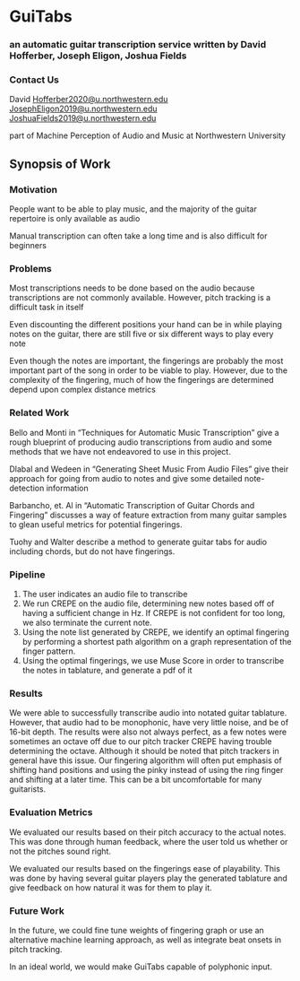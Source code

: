 # GuiTabs
### an automatic guitar transcription service written by David Hofferber, Joseph Eligon, Joshua Fields

### Contact Us
David Hofferber2020@u.northwestern.edu
JosephEligon2019@u.northwestern.edu
JoshuaFields2019@u.northwestern.edu

part of Machine Perception of Audio and Music at Northwestern University

## Synopsis of Work

### Motivation
People want to be able to play music, and the majority of the guitar repertoire is only available as audio

Manual transcription can often take a long time and is also difficult for beginners

### Problems
Most transcriptions needs to be done based on the audio because transcriptions are not commonly available. However, pitch tracking is a difficult task in itself

Even discounting the different positions your hand can be in while playing notes on the guitar, there are still five or six different ways to play every note

Even though the notes are important, the fingerings are probably the most important part of the song in order to be viable to play. However, due to the complexity of the fingering, much of how the fingerings are determined depend upon complex distance metrics

### Related Work
Bello and Monti in “Techniques for Automatic Music Transcription” give a rough blueprint of producing audio transcriptions from audio and some methods that we have not endeavored to use in this project.

Dlabal and Wedeen in “Generating Sheet Music From Audio Files” give their approach for going from audio to notes and give some detailed note-detection information

Barbancho, et. Al in “Automatic Transcription of Guitar Chords and Fingering” discusses a way of feature extraction from many guitar samples to glean useful metrics for potential fingerings.

Tuohy and Walter describe a method to generate guitar tabs for audio including chords, but do not have fingerings.


### Pipeline
1. The user indicates an audio file to transcribe
2. We run CREPE on the audio file, determining new notes based off of having a sufficient change in Hz. If CREPE is not confident for too long, we also terminate the current note.
3. Using the note list generated by CREPE, we identify an optimal fingering by performing a shortest path algorithm on a graph representation of the finger pattern.
4. Using the optimal fingerings, we use Muse Score in order to transcribe the notes in tablature, and generate a pdf of it


### Results
We were able to successfully transcribe audio into notated guitar tablature. However, that audio had to be monophonic, have very little noise, and be of 16-bit depth. The results were also not always perfect, as a few notes were sometimes an octave off due to our pitch tracker CREPE having trouble determining the octave. Although it should be noted that pitch trackers in general have this issue. Our fingering algorithm will often put emphasis of shifting hand positions and using the pinky instead of using the ring finger and shifting at a later time. This can be a bit uncomfortable for many guitarists.

### Evaluation Metrics
We evaluated our results based on their pitch accuracy to the actual notes. This was done through human feedback, where the user told us whether or not the pitches sound right.

We evaluated our results based on the fingerings ease of playability. This was done by having several guitar players play the generated tablature and give feedback on how natural it was for them to play it.

### Future Work
In the future, we could fine tune weights of fingering graph or use an alternative machine learning approach, as well as integrate beat onsets in pitch tracking.

In an ideal world, we would make GuiTabs capable of polyphonic input.





